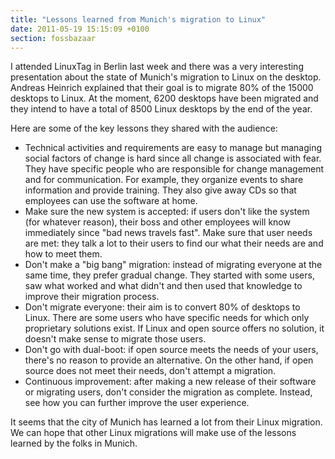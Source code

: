 ```yaml
---
title: "Lessons learned from Munich's migration to Linux"
date: 2011-05-19 15:15:09 +0100
section: fossbazaar
---
```


I attended LinuxTag in Berlin last week and there was a very interesting
presentation about the state of Munich's migration to Linux on the
desktop.  Andreas Heinrich explained that their goal is to migrate 80%
of the 15000 desktops to Linux.  At the moment, 6200 desktops have been
migrated and they intend to have a total of 8500 Linux desktops by the
end of the year.

Here are some of the key lessons they shared with the audience:

<ul>

<li>Technical activities and requirements are easy to manage but managing
social factors of change is hard since all change is associated with fear.
They have specific people who are responsible for change management and for
communication.  For example, they organize events to share information and
provide training.  They also give away CDs so that employees can use the
software at home.</li>

<li>Make sure the new system is accepted: if users don't like the system
(for whatever reason), their boss and other employees will know immediately
since "bad news travels fast".  Make sure that user needs are met: they
talk a lot to their users to find our what their needs are and how to meet
them.</li>

<li>Don't make a "big bang" migration: instead of migrating everyone at the
same time, they prefer gradual change.  They started with some users, saw
what worked and what didn't and then used that knowledge to improve their
migration process.</li>

<li>Don't migrate everyone: their aim is to convert 80% of desktops to
Linux.  There are some users who have specific needs for which only
proprietary solutions exist.  If Linux and open source offers no solution,
it doesn't make sense to migrate those users.</li>

<li>Don't go with dual-boot: if open source meets the needs of your users,
there's no reason to provide an alternative.  On the other hand, if open
source does not meet their needs, don't attempt a migration.</li>

<li>Continuous improvement: after making a new release of their software
or migrating users, don't consider the migration as complete.  Instead,
see how you can further improve the user experience.</li>

</ul>

It seems that the city of Munich has learned a lot from their Linux
migration.  We can hope that other Linux migrations will make use of
the lessons learned by the folks in Munich.

